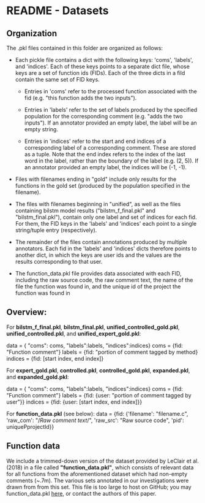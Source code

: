 # README - Datasets

## Organization

The .pkl files contained in this folder are organized as follows:

* Each pickle file contains a dict with the following keys: 'coms', 'labels', and 'indices'. Each of these keys points to a separate dict file, whose keys are a set of function ids (FIDs). Each of the three dicts in a fild contain the same set of FID keys.

	* Entries in 'coms' refer to the processed function associated with the fid (e.g. "this function adds the two inputs").
	
	* Entries in 'labels' refer to the set of labels produced by the specified population for the corresponding comment (e.g. "adds the two inputs"). If an annotator provided an empty label, the label will be an empty string.
	
	* Entries in 'indices' refer to the start and end indices of a corresponding label of a corresponding comment. These are stored as a tuple. Note that the end index refers to the index of the last word in the label, rather than the boundary of the label (e.g. (2, 5)). If an annotator provided an empty label, the indices will be (-1, -1).

* Files with filenames ending in "gold" include only results for the functions in the gold set (produced by the population specified in the filename).

* The files with filenames beginning in "unified", as well as the files containing bilstm model results ("bilstm_f_final.pkl" and "bilstm_final.pkl"), contain only one label and set of indices for each fid. For them, the FID keys in the 'labels' and 'indices' each point to a single string/tuple entry (respectively).

* The remainder of the files contain annotations produced by multiple annotators. Each fid in the 'labels' and 'indices' dicts therefore points to another dict, in which the keys are user ids and the values are the results corresponding to that user.

* The function_data.pkl file provides data associated with each FID, including the raw source code, the raw comment text, the name of the file the function was found in, and the unique id of the project the function was found in

## Overview: 

For **bilstm_f_final.pkl**, **bilstm_final.pkl**, **unified_controlled_gold.pkl**, **unified_controlled.pkl**, and **unified_expert_gold.pkl**:

data = { "coms": coms, "labels":labels, "indices":indices}
        coms = {fid: "Function comment"}
        labels = {fid: "portion of comment tagged by method} 
        indices = {fid: [start index, end index]}

For **expert_gold.pkl**, **controlled.pkl**, **controlled_gold.pkl**, **expanded.pkl**, and **expanded_gold.pkl**:

data = { "coms": coms, "labels":labels, "indices":indices}
        coms = {fid: "Function comment"}
        labels = {fid: {user: "portion of comment tagged by user"}} 
        indices = {fid: {user: [start index, end index]}}  

For **function_data.pkl** (see below): 
data = {fid: {'filename': "filename.c", 'raw_com': "/*Raw comment text*/", 'raw_src': "Raw source code", 'pid': uniquePprojectId}}

## Function data

We include a trimmed-down version of the dataset provided by LeClair et al. (2018) in a file called **"function_data.pkl"**, which consists of relevant data for all functions from the aforementioned dataset which had non-empty comments (~.7m). The various sets annotated in our investigations were drawn from from this set. This file is too large to host on GitHub; you may function_data.pkl [here](https://drive.google.com/file/d/1PjoLmbEaBGd-dNMkYxj3Ggv8db-hurkS/view?usp=sharing), or contact the authors of this paper.
